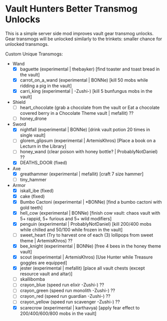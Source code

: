 # Vault Hunters Better Transmog Unlocks

This is a simple server side mod improves vault gear transmog unlocks. 
Gear transmogs will be unlocked similarly to the trinkets: smaller chance for unlocked transmogs.

Custom Unique Transmogs:
- Wand
  - [x] baguette (experimental | thebayker) [find toaster and toast bread in the vault]
  - [x] carrot_on_a_wand (experimental | BONNe) [kill 50 mobs while ridding a pig in the vault]
  - [x] carri_king (experimental | -Zushi-) [kill 5 bunfungus mobs in the vault]
- Shield
  - [ ] heart_chocolate (grab a chocolate from the vault or Eat a chocolate covered berry in a Chocolate Theme vault | mefallit) ??
  - [ ] honey_drone 
- Sword
  - [x] nightfall (experimental | BONNe) [drink vault potion 20 times in single vault] 
  - [ ] glorem_glipsum (experimental | ArtemisKhros) [Place a book on a Lecturn in the Library]
  - [ ] honey_wand (clear poison with honey bottle? | ProbablyNotDaniel) ??
  - [x] DEATHS_DOOR (fixed)
- Axe
  - [x] greathammer (experimental | mefallit) [craft 7 size hammer]
  - [ ] tiny_hammer 
- Armor
  - [x] iskall_ibe (fixed)
  - [x] cake (fixed)
  - [x] Bumbo Cactoni (experimental | *BONNe) [find a bumbo cactoni with gold teeth]
  - [x] hell_cow (experimental | BONNe) [finish cow vault: chaos vault with 5+ rappid, 5+ furious and 5+ wild modifiers]
  - [x] penguin (experimental | ProbablyNotDaniel) [kill 200/400 mobs while chilled and 50/100 while frozen in the vault]
  - [ ] sweet_heart (Try to harvest one of each (3) lollipops from sweet theme | ArtemisKhros) ??
  - [x] bee_knight (experimental | BONNe) [free 4 bees in the honey theme vault]
  - [x] scout (experimental | ArtemisKhros) [Use Hunter while Treasure goggles are equipped]
  - [x] jester (experimental | mefallit) [place all vault chests (except resource vault and altar)]
  - [ ] skallibomba
  - [ ] crayon_blue (speed run elixir -Zushi-) ??
  - [ ] crayon_green (speed run monolith -Zushi-) ??
  - [ ] crayon_red (speed run guardian -Zushi-) ??
  - [ ] crayon_yellow  (speed run scavenger -Zushi-) ??
  - [x] scarecrow (experimental | karthavya) [apply fear effect to 200/400/600/800 mobs in the vault]